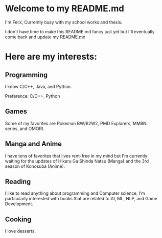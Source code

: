 # Welcome to my README.md

I'm Felix,
Currently busy with my school works and thesis.



I don't have time to make this README.md fancy just yet but I'll eventually come back and update my README.md

# Here are my interests:

## Programming
I know C/C++, Java, and Python.

Preference: C/C++, Python

## Games
Some of my favorites are Pokemon BW/B2W2, PMD Explorers, MMBN series, and OMORI.

## Manga and Anime
I have tons of favorites that lives rent-free in my mind but I'm currently waiting for the updates of Hikaru Ga Shinda Natsu (Manga) and the 3rd season of Konosuba (Anime).

## Reading
I like to read anything about programming and Computer science, I'm particularly interested with books that are related to AI, ML, NLP, and Game Development.

## Cooking
I love desserts.
